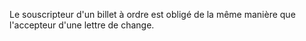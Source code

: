   
 Le souscripteur d'un billet à ordre est obligé de la même manière que l'accepteur d'une lettre de change.  

  
